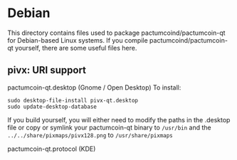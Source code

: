 
Debian
====================
This directory contains files used to package pactumcoind/pactumcoin-qt
for Debian-based Linux systems. If you compile pactumcoind/pactumcoin-qt yourself, there are some useful files here.

## pivx: URI support ##


pactumcoin-qt.desktop  (Gnome / Open Desktop)
To install:

	sudo desktop-file-install pivx-qt.desktop
	sudo update-desktop-database

If you build yourself, you will either need to modify the paths in
the .desktop file or copy or symlink your pactumcoin-qt binary to `/usr/bin`
and the `../../share/pixmaps/pivx128.png` to `/usr/share/pixmaps`

pactumcoin-qt.protocol (KDE)

